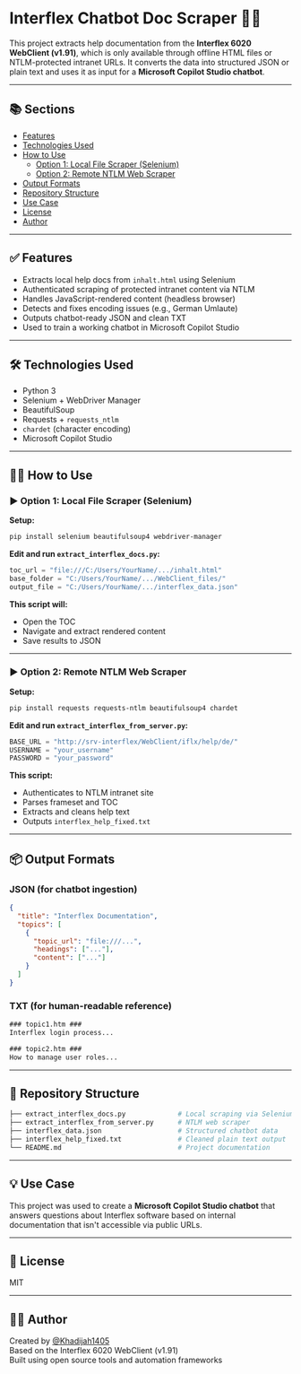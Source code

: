 # Interflex Chatbot Doc Scraper 🤖📄

This project extracts help documentation from the **Interflex 6020 WebClient (v1.91)**, which is only available through offline HTML files or NTLM-protected intranet URLs. It converts the data into structured JSON or plain text and uses it as input for a **Microsoft Copilot Studio chatbot**.

---

## 📚 Sections

- [Features](#features)
- [Technologies Used](#technologies-used)
- [How to Use](#how-to-use)
  - [Option 1: Local File Scraper (Selenium)](#option-1-local-file-scraper-selenium)
  - [Option 2: Remote NTLM Web Scraper](#option-2-remote-ntlm-web-scraper)
- [Output Formats](#output-formats)
- [Repository Structure](#repository-structure)
- [Use Case](#use-case)
- [License](#license)
- [Author](#author)

---

## ✅ Features

- Extracts local help docs from `inhalt.html` using Selenium
- Authenticated scraping of protected intranet content via NTLM
- Handles JavaScript-rendered content (headless browser)
- Detects and fixes encoding issues (e.g., German Umlaute)
- Outputs chatbot-ready JSON and clean TXT
- Used to train a working chatbot in Microsoft Copilot Studio

---

## 🛠 Technologies Used

- Python 3
- Selenium + WebDriver Manager
- BeautifulSoup
- Requests + `requests_ntlm`
- `chardet` (character encoding)
- Microsoft Copilot Studio

---
## 🧑‍💻 How to Use

### ▶️ Option 1: Local File Scraper (Selenium)

**Setup:**

```bash
pip install selenium beautifulsoup4 webdriver-manager
```

**Edit and run `extract_interflex_docs.py`:**

```python
toc_url = "file:///C:/Users/YourName/.../inhalt.html"
base_folder = "C:/Users/YourName/.../WebClient_files/"
output_file = "C:/Users/YourName/.../interflex_data.json"
```

**This script will:**
- Open the TOC
- Navigate and extract rendered content
- Save results to JSON

---

### ▶️ Option 2: Remote NTLM Web Scraper

**Setup:**

```bash
pip install requests requests-ntlm beautifulsoup4 chardet
```

**Edit and run `extract_interflex_from_server.py`:**

```python
BASE_URL = "http://srv-interflex/WebClient/iflx/help/de/"
USERNAME = "your_username"
PASSWORD = "your_password"
```

**This script:**
- Authenticates to NTLM intranet site
- Parses frameset and TOC
- Extracts and cleans help text
- Outputs `interflex_help_fixed.txt`

---

## 📦 Output Formats

### JSON (for chatbot ingestion)

```json
{
  "title": "Interflex Documentation",
  "topics": [
    {
      "topic_url": "file:///...",
      "headings": ["..."],
      "content": ["..."]
    }
  ]
}
```

### TXT (for human-readable reference)

```txt
### topic1.htm ###
Interflex login process...

### topic2.htm ###
How to manage user roles...
```

---

## 📁 Repository Structure

```bash
├── extract_interflex_docs.py             # Local scraping via Selenium
├── extract_interflex_from_server.py      # NTLM web scraper
├── interflex_data.json                   # Structured chatbot data
├── interflex_help_fixed.txt              # Cleaned plain text output
└── README.md                             # Project documentation
```

---

## 💡 Use Case

This project was used to create a **Microsoft Copilot Studio chatbot** that answers questions about Interflex software based on internal documentation that isn't accessible via public URLs.

---

## 📜 License

MIT

---

## 🙋‍♀️ Author

Created by [@Khadijah1405](https://github.com/Khadijah1405)  
Based on the Interflex 6020 WebClient (v1.91)  
Built using open source tools and automation frameworks


